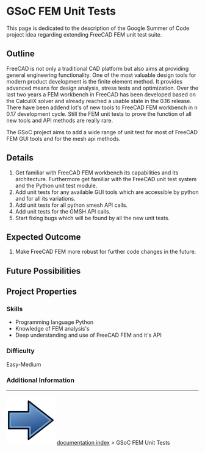 # GSoC FEM Unit Tests
This page is dedicated to the description of the Google Summer of Code project idea regarding extending FreeCAD FEM unit test suite.

## Outline

FreeCAD is not only a traditional CAD platform but also aims at providing general engineering functionality. One of the most valuable design tools for modern product development is the finite element method. It provides advanced means for design analysis, stress tests and optimization. Over the last two years a FEM workbench in FreeCAD has been developed based on the CalculiX solver and already reached a usable state in the 0.16 release. There have been addend lot\'s of new tools to FreeCAD FEM workbench in n 0.17 development cycle. Still the FEM unit tests to prove the function of all new tools and API methods are really rare.

The GSoC project aims to add a wide range of unit test for most of FreeCAD FEM GUI tools and for the mesh api methods.

## Details

1.  Get familiar with FreeCAD FEM workbench its capabilities and its architecture. Furthermore get familiar with the FreeCAD unit test system and the Python unit test module.
2.  Add unit tests for any available GUI tools which are accessible by python and for all its variations.
3.  Add unit tests for all python smesh API calls.
4.  Add unit tests for the GMSH API calls.
5.  Start fixing bugs which will be found by all the new unit tests.

## Expected Outcome 

1.  Make FreeCAD FEM more robust for further code changes in the future.

## Future Possibilities 

## Project Properties 

### Skills

-   Programming language Python
-   Knowledge of FEM analysis\'s
-   Deep understanding and use of FreeCAD FEM and it\'s API

### Difficulty

Easy-Medium

### Additional Information



---
![](images/Button_right.svg) [documentation index](../README.md) > GSoC FEM Unit Tests
